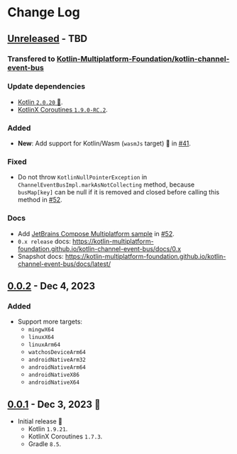 # Change Log

## [Unreleased] - TBD

### Transfered to [Kotlin-Multiplatform-Foundation/kotlin-channel-event-bus](https://github.com/Kotlin-Multiplatform-Foundation/kotlin-channel-event-bus)

### Update dependencies

- [Kotlin `2.0.20` 🎉](https://github.com/JetBrains/kotlin/releases/tag/v2.0.20).
- [KotlinX Coroutines `1.9.0-RC.2`](https://github.com/Kotlin/kotlinx.coroutines/releases/tag/1.9.0-RC.2).

### Added

- **New**: Add support for Kotlin/Wasm (`wasmJs` target) 🎉 in [#41](https://github.com/Kotlin-Multiplatform-Foundation/kotlin-channel-event-bus/pull/41).

### Fixed

- Do not throw `KotlinNullPointerException` in `ChannelEventBusImpl.markAsNotCollecting` method, because `busMap[key]` can be null if it is removed and closed before calling this method in [#52](https://github.com/Kotlin-Multiplatform-Foundation/kotlin-channel-event-bus/pull/52).

### Docs

- Add [JetBrains Compose Multiplatform sample](https://github.com/Kotlin-Multiplatform-Foundation/kotlin-channel-event-bus/tree/master/sample/standalone-composeMultiplatform) in [#52](https://github.com/Kotlin-Multiplatform-Foundation/kotlin-channel-event-bus/pull/52).
- `0.x release` docs: https://kotlin-multiplatform-foundation.github.io/kotlin-channel-event-bus/docs/0.x
- Snapshot docs: https://kotlin-multiplatform-foundation.github.io/kotlin-channel-event-bus/docs/latest/

## [0.0.2] - Dec 4, 2023

### Added

- Support more targets:
  - `mingwX64`
  - `linuxX64`
  - `linuxArm64`
  - `watchosDeviceArm64`
  - `androidNativeArm32`
  - `androidNativeArm64`
  - `androidNativeX86`
  - `androidNativeX64`

## [0.0.1] - Dec 3, 2023 🎉

- Initial release 🎉
  - Kotlin `1.9.21`.
  - KotlinX Coroutines `1.7.3`.
  - Gradle `8.5`.

[Unreleased]: https://github.com/hoc081098/kotlin-channel-event-bus/compare/0.0.2...HEAD

[0.0.2]: https://github.com/hoc081098/kotlin-channel-event-bus/releases/tag/0.0.2

[0.0.1]: https://github.com/hoc081098/kotlin-channel-event-bus/releases/tag/0.0.1
